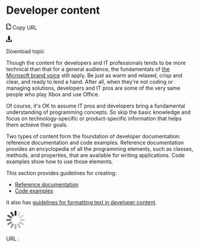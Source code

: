 # Developer content

![Copy URL](media/index/Copy.png)
Copy URL

![Download](media/index/Download.png)

Download topic

Though
the content for developers and IT professionals tends to be more
technical than that for a general audience, the fundamentals of [the Microsoft brand voice](https://worldready.cloudapp.net/Styleguide/Read?id=2700&topicid=28361) still apply. Be just as warm and relaxed, crisp and clear, and ready to lend a hand. After all, when they're not coding or managing solutions, developers and IT pros are some of the very same people who play Xbox and use Office. 

Of
course, it's OK to assume IT pros and developers bring
a fundamental understanding of programming concepts. So skip
the basic knowledge and focus on technology-specific
or product-specific information that helps them achieve their
goals. 

Two
types of content form the foundation of developer documentation:
reference documentation and code examples.
Reference documentation provides an encyclopedia of all
the programming elements, such as classes, methods, and
properties, that are available for writing applications. Code
examples show how to use those elements. 

This section provides guidelines for creating: 

  - [Reference documentation](https://worldready.cloudapp.net/Styleguide/Read?id=2700&topicid=28718)
  - [Code examples](https://worldready.cloudapp.net/Styleguide/Read?id=2700&topicid=28719)

It also has [guidelines for formatting text in developer content](https://worldready.cloudapp.net/Styleguide/Read?id=2700&topicid=28975).

![In progress](media/index/activity-large.gif)

URL :
